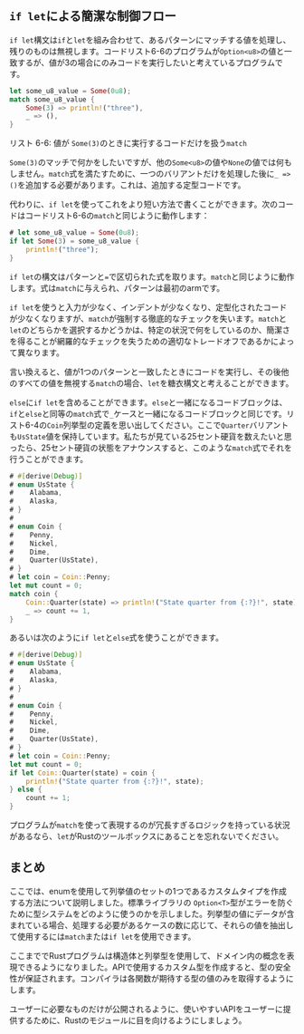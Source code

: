 ## `if let`による簡潔な制御フロー

`if let`構文は`if`と`let`を組み合わせて、あるパターンにマッチする値を処理し、残りのものは無視します。コードリスト6-6のプログラムが`Option<u8>`の値と一致するが、値が3の場合にのみコードを実行したいと考えているプログラムです。

```rust
let some_u8_value = Some(0u8);
match some_u8_value {
    Some(3) => println!("three"),
    _ => (),
}
```

<span class="caption">リスト 6-6: 値が `Some(3)`のときに実行するコードだけを扱う`match`</span>

`Some(3)`のマッチで何かをしたいですが、他の`Some<u8>`の値や`None`の値では何もしません。`match`式を満たすために、一つのバリアントだけを処理した後に`_ => ()`を追加する必要があります。これは、追加する定型コードです。

代わりに、`if let`を使ってこれをより短い方法で書くことができます。次のコードはコードリスト6-6の`match`と同じように動作します：

```rust
# let some_u8_value = Some(0u8);
if let Some(3) = some_u8_value {
    println!("three");
}
```

`if let`の構文はパターンと`=`で区切られた式を取ります。`match`と同じように動作します。式は`match`に与えられ、パターンは最初のarmです。

`if let`を使うと入力が少なく、インデントが少なくなり、定型化されたコードが少なくなりますが、`match`が強制する徹底的なチェックを失います。`match`と`let`のどちらかを選択するかどうかは、特定の状況で何をしているのか、簡潔さを得ることが網羅的なチェックを失うための適切なトレードオフであるかによって異なります。

言い換えると、値が1つのパターンと一致したときにコードを実行し、その後他のすべての値を無視する`match`の場合、`let`を糖衣構文と考えることができます。

`else`に`if let`を含めることができます。`else`と一緒になるコードブロックは、`if`と`else`と同等の`match`式で`_`ケースと一緒になるコードブロックと同じです。リスト6-4の`Coin`列挙型の定義を思い出してください。ここで`Quarter`バリアントも`UsState`値を保持しています。私たちが見ている25セント硬貨を数えたいと思ったら、25セント硬貨の状態をアナウンスすると、このような`match`式でそれを行うことができます。

```rust
# #[derive(Debug)]
# enum UsState {
#    Alabama,
#    Alaska,
# }
#
# enum Coin {
#    Penny,
#    Nickel,
#    Dime,
#    Quarter(UsState),
# }
# let coin = Coin::Penny;
let mut count = 0;
match coin {
    Coin::Quarter(state) => println!("State quarter from {:?}!", state),
    _ => count += 1,
}
```

あるいは次のように`if let`と`else`式を使うことができます。

```rust
# #[derive(Debug)]
# enum UsState {
#    Alabama,
#    Alaska,
# }
#
# enum Coin {
#    Penny,
#    Nickel,
#    Dime,
#    Quarter(UsState),
# }
# let coin = Coin::Penny;
let mut count = 0;
if let Coin::Quarter(state) = coin {
    println!("State quarter from {:?}!", state);
} else {
    count += 1;
}
```

プログラムが`match`を使って表現するのが冗長すぎるロジックを持っている状況があるなら、`let`がRustのツールボックスにあることを忘れないでください。

## まとめ

ここでは、enumを使用して列挙値のセットの1つであるカスタムタイプを作成する方法について説明しました。標準ライブラリの `Option<T>`型がエラーを防ぐために型システムをどのように使うのかを示しました。列挙型の値にデータが含まれている場合、処理する必要があるケースの数に応じて、それらの値を抽出して使用するには`match`または`if let`を使用できます。

ここまででRustプログラムは構造体と列挙型を使用して、ドメイン内の概念を表現できるようになりました。APIで使用するカスタム型を作成すると、型の安全性が保証されます。コンパイラは各関数が期待する型の値のみを取得するようにします。

ユーザーに必要なものだけが公開されるように、使いやすいAPIをユーザーに提供するために、Rustのモジュールに目を向けるようにしましょう。